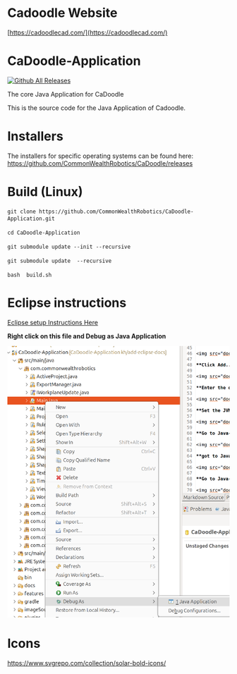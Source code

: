 # Cadoodle Website


[https://cadoodlecad.com/](https://cadoodlecad.com/)


# CaDoodle-Application


[![Github All Releases](https://img.shields.io/github/downloads/CommonWealthRobotics/CaDoodle-Application/total.svg)]()

The core Java Application for CaDoodle

This is the source code for the Java Application of Cadoodle. 

# Installers

The installers for specific operating systems can be found here: https://github.com/CommonWealthRobotics/CaDoodle/releases


# Build (Linux)

```
git clone https://github.com/CommonWealthRobotics/CaDoodle-Application.git

cd CaDoodle-Application

git submodule update --init --recursive

git submodule update  --recursive

bash  build.sh

```

# Eclipse instructions

[Eclipse setup Instructions Here](Eclipse.md)

**Right click on this file and Debug as Java Application**

<img src="docs/images/15.png" width="600" alt="Image 15">

# Icons 

https://www.svgrepo.com/collection/solar-bold-icons/

